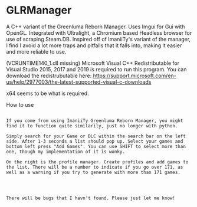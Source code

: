# GLRManager
A C++ variant of the Greenluma Reborn Manager. Uses Imgui for Gui with OpenGL. Integrated with Ultralight, a Chromium based Headless browser for use of scraping Steam.DB.
Inspired off of ImaniiTy's variant of the manager, I find I avoid a lot more traps and pitfalls that it falls into, making it easier and more reliable to use.


(VCRUNTIME140_1.dll missing)
Microsoft Visual C++ Redistributable for Visual Studio 2015, 2017 and 2019 is required to run this program. You can download the redistrubutable here:
https://support.microsoft.com/en-us/help/2977003/the-latest-supported-visual-c-downloads

x64 seems to be what is required.


How to use
~~~~~~~~~~~~~~~~~~~~~~~~~~~~~~~~~~~~~~~~~~~~~~~~~~~~

If you come from using ImaniiTy Greenluma Reborn Manager, you might find it to function quite similarily, just no longer with python.

Simply search for your Game or DLC within the search bar on the left side. After 1-3 seconds a list should pop up. Select your games and bottom left press "Add Games". You can use SHIFT to select more than one, though my implementation of it is wonky.

On the right is the profile manager. Create profiles and add games to the list. There will be a number to indicate if you go over 171, as well as a warning if you try to generate with more than 171 games.




There will be bugs that I havn't found. Please just let me know!